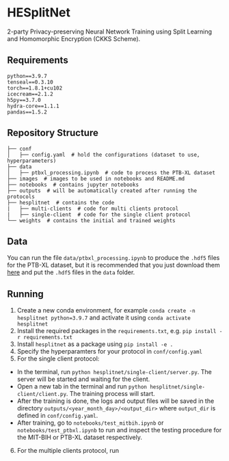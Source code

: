 # HESplitNet
2-party Privacy-preserving Neural Network Training using Split Learning and Homomorphic Encryption (CKKS Scheme).

## Requirements
`python==3.9.7`  
`tenseal==0.3.10`  
`torch==1.8.1+cu102`  
`icecream==2.1.2`  
`h5py==3.7.0`  
`hydra-core==1.1.1`  
`pandas==1.5.2`  

<!-- ## Protocol
![protocol](./images/protocol.png) -->

## Repository Structure
```
├── conf
│   ├── config.yaml  # hold the configurations (dataset to use, hyperparameters)
├── data  
│   ├── ptbxl_processing.ipynb  # code to process the PTB-XL dataset
├── images  # images to be used in notebooks and README.md
├── notebooks  # contains jupyter notebooks 
├── outputs  # will be automatically created after running the protocols
├── hesplitnet  # contains the code
|   ├── multi-clients  # code for multi clients protocol
|   ├── single-client  # code for the single client protocol
└── weights  # contains the initial and trained weights
 ```
## Data
You can run the file `data/ptbxl_processing.ipynb` to produce the `.hdf5` files for the PTB-XL dataset, but it is recommended that you just download them [here](https://zenodo.org/record/7006692) and put the `.hdf5` files in the `data` folder.

## Running
1. Create a new conda environment, for example `conda create -n hesplitnet python=3.9.7` and activate it using `conda activate hesplitnet`
2. Install the required packages in the `requirements.txt`, e.g. `pip install -r requirements.txt`
3. Install `hesplitnet` as a package using `pip install -e .`
4. Specify the hyperparamters for your protocol in `conf/config.yaml`  
5. For the single client protocol:
- In the terminal, run `python hesplitnet/single-client/server.py`. The server will be started and waiting for the client.  
- Open a new tab in the terminal and run `python hesplitnet/single-client/client.py`. The training process will start.
- After the training is done, the logs and output files will be saved in the directory `outputs/<year_month_day>/<output_dir>` where `output_dir` is defined in `conf/config.yaml`.
- After training, go to `notebooks/test_mitbih.ipynb` or `notebooks/test_ptbxl.ipynb` to run and inspect the testing procedure for the MIT-BIH or PTB-XL dataset respectively.
6. For the multiple clients protocol, run 